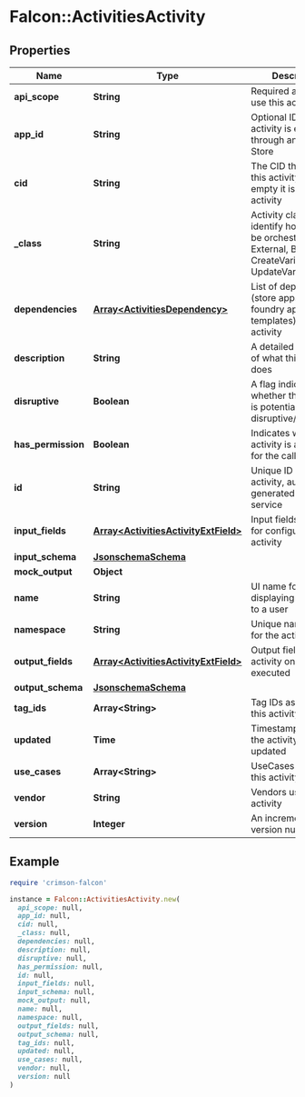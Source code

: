 # Falcon::ActivitiesActivity

## Properties

| Name | Type | Description | Notes |
| ---- | ---- | ----------- | ----- |
| **api_scope** | **String** | Required api scope to use this activity. | [optional] |
| **app_id** | **String** | Optional ID if the activity is exposed through an app from Store | [optional] |
| **cid** | **String** | The CID that owns this activity, if this is empty it is a global activity |  |
| **_class** | **String** | Activity class to identify how it should be orchestrated. E.g. External, Break, CreateVariable and UpdateVariable | [optional] |
| **dependencies** | [**Array&lt;ActivitiesDependency&gt;**](ActivitiesDependency.md) | List of dependencies (store apps or foundry app templates) of the activity | [optional] |
| **description** | **String** | A detailed description of what this action does |  |
| **disruptive** | **Boolean** | A flag indicating whether the activity is potentially disruptive/destructive |  |
| **has_permission** | **Boolean** | Indicates whether an activity is available for the caller |  |
| **id** | **String** | Unique ID of the activity, auto-generated by the API service |  |
| **input_fields** | [**Array&lt;ActivitiesActivityExtField&gt;**](ActivitiesActivityExtField.md) | Input fields required for configuring activity | [optional] |
| **input_schema** | [**JsonschemaSchema**](JsonschemaSchema.md) |  | [optional] |
| **mock_output** | **Object** |  | [optional] |
| **name** | **String** | UI name for displaying the activity to a user |  |
| **namespace** | **String** | Unique namespace for the activity. | [optional] |
| **output_fields** | [**Array&lt;ActivitiesActivityExtField&gt;**](ActivitiesActivityExtField.md) | Output fields of the activity once executed | [optional] |
| **output_schema** | [**JsonschemaSchema**](JsonschemaSchema.md) |  | [optional] |
| **tag_ids** | **Array&lt;String&gt;** | Tag IDs assigned to this activity | [optional] |
| **updated** | **Time** | Timestamp of when the activity was last updated | [optional] |
| **use_cases** | **Array&lt;String&gt;** | UseCases used by this activity | [optional] |
| **vendor** | **String** | Vendors used by this activity | [optional] |
| **version** | **Integer** | An incrementing version number | [optional] |

## Example

```ruby
require 'crimson-falcon'

instance = Falcon::ActivitiesActivity.new(
  api_scope: null,
  app_id: null,
  cid: null,
  _class: null,
  dependencies: null,
  description: null,
  disruptive: null,
  has_permission: null,
  id: null,
  input_fields: null,
  input_schema: null,
  mock_output: null,
  name: null,
  namespace: null,
  output_fields: null,
  output_schema: null,
  tag_ids: null,
  updated: null,
  use_cases: null,
  vendor: null,
  version: null
)
```


